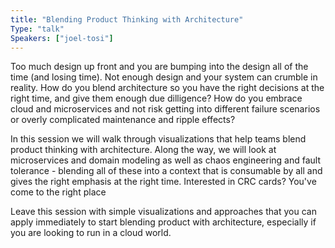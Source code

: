 ```yaml
---
title: "Blending Product Thinking with Architecture"
Type: "talk"
Speakers: ["joel-tosi"]
---
```


Too much design up front and you are bumping into the design all of the time (and losing time). Not enough design and your system can crumble in reality. How do you blend architecture so you have the right decisions at the right time, and give them enough due dilligence? How do you embrace cloud and microservices and not risk getting into different failure scenarios or overly complicated maintenance and ripple effects?

In this session we will walk through visualizations that help teams blend product thinking with architecture. Along the way, we will look at microservices and domain modeling as well as chaos engineering and fault tolerance - blending all of these into a context that is consumable by all and gives the right emphasis at the right time. Interested in CRC cards? You've come to the right place

Leave this session with simple visualizations and approaches that you can apply immediately to start blending product with architecture, especially if you are looking to run in a cloud world.
